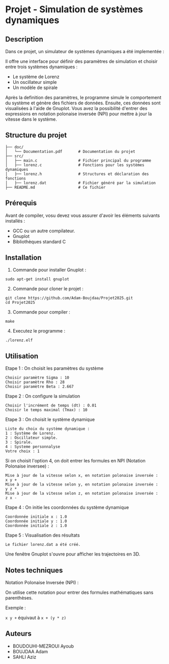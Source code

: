 # Projet - Simulation de systèmes dynamiques

## Description

Dans ce projet, un simulateur de systèmes dynamiques a été implementée : 

 Il offre une interface pour définir des paramètres de simulation et choisir entre trois systèmes dynamiques :

 - Le système de Lorenz
 - Un oscillateur simple
 - Un modèle de spirale

Après la definition des paramètres, le programme simule le comportement du système et génère des fichiers de données. Ensuite, ces données sont visualisées à l'aide de Gnuplot. Vous avez la possibilité d'entrer des expressions en notation polonaise inversée (NPI) pour mettre à jour la vitesse dans le système.

## Structure du projet

```Projet2025/
├── doc/
│   └── Documentation.pdf       # Documentation du projet
├── src/
│   ├── main.c                  # Fichier principal du programme
│   ├── lorenz.c                # Fonctions pour les systèmes dynamiques
│   ├── lorenz.h                # Structures et déclaration des fonctions
│   ├── lorenz.dat              # Fichier généré par la simulation
├── README.md                   # Ce fichier
```


## Prérequis

Avant de compiler, vosu devez vous assurer d'avoir les éléments suivants installés :

- GCC ou un autre compilateur.
- Gnuplot
- Bibliothèques standard C

## Installation

1. Commande pour installer Gnuplot :
```
sudo apt-get install gnuplot
```

2. Commande pour cloner le projet :
```
git clone https://github.com/Adam-Boujdaa/Projet2025.git
cd Projet2025
```

3. Commande pour compiler :
```
make
```

4. Executez le programme :
```
./lorenz.elf
```


## Utilisation

Etape 1 : On choisit les paramètres du système 
```
Choisir paramètre Sigma : 10
Choisir paramètre Rho : 28
Choisir paramètre Beta : 2.667
```

Etape 2 : On configure la simulation
```
Choisir l'incrément de temps (dt) : 0.01
Choisir le temps maximal (Tmax) : 10

```

Etape 3 : On choisit le système dynamique 
```
Liste du choix du système dynamique :
1 : Système de Lorenz.
2 : Oscillateur simple.
3 : Spirale.
4 : Systeme personnalyse
Votre choix : 1
```

Si on choisit l'option 4, on doit entrer les formules en NPI (Notation Polonaise inversee) :
```
Mise à jour de la vitesse selon x, en notation polonaise inversée :
x y +
Mise à jour de la vitesse selon y, en notation polonaise inversée :
y z *
Mise à jour de la vitesse selon z, en notation polonaise inversée :
z x -
```


Etape 4 : On initie les coordonnées du système dynamique
```
Coordonnée initiale x : 1.0
Coordonnée initiale y : 1.0
Coordonnée initiale z : 1.0

```


Etape 5 : Visualisation des résultats

```
Le fichier lorenz.dat a été créé.
```

Une fenêtre Gnuplot s'ouvre pour afficher les trajectoires en 3D.


  
## Notes techniques

Notation Polonaise Inversée (NPI) :

On utilise cette notation pour entrer des formules mathématiques sans parenthèses. 

Exemple : 

```x y +``` équivaut à ```x + (y * z)```

## Auteurs

- BOUDOUHI-MEZROUI Ayoub
- BOUJDAA Adam
- SAHLI Aziz

